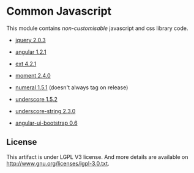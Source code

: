 # Common Javascript

This module contains *non-customisable* javascript and css library code.

* [jquery 2.0.3](http://code.jquery.com/jquery-2.0.3.min.js)
* [angular 1.2.1](http://code.angularjs.org)
* [ext 4.2.1](http://www.sencha.com/products/extjs)

* [moment 2.4.0](https://raw.github.com/timrwood/moment)
* [numeral 1.5.1](http://numeraljs.com/) (doesn't always tag on release)
* [underscore 1.5.2](https://raw.github.com/documentcloud/underscore/1.5.1/underscore-min.js)
* [underscore-string 2.3.0](https://raw.github.com/epeli/underscore.string/v2.3.0/dist/underscore.string.min.js)

* [angular-ui-bootstrap 0.6](https://github.com/angular-ui/bootstrap/tree/gh-pages)

## License
This artifact is under LGPL V3 license. And more details are available on http://www.gnu.org/licenses/lgpl-3.0.txt.